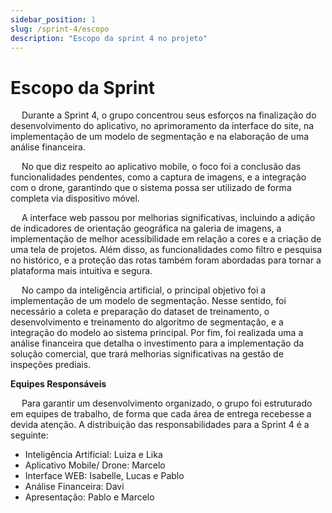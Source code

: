 ```yaml
---
sidebar_position: 1
slug: /sprint-4/escopo
description: "Escopo da sprint 4 no projeto"
---
```


# Escopo da Sprint

&emsp; Durante a Sprint 4, o grupo concentrou seus esforços na finalização do desenvolvimento do aplicativo, no aprimoramento da  interface do site, na implementação de um modelo de segmentação e na elaboração de uma análise financeira. 

&emsp; No que diz respeito ao aplicativo mobile, o foco foi a conclusão das funcionalidades pendentes, como a captura de imagens, e a integração com o drone, garantindo que o sistema possa ser utilizado de forma completa via dispositivo móvel.

&emsp; A interface web passou por melhorias significativas, incluindo a adição de indicadores de orientação geográfica na galeria de imagens, a implementação de melhor acessibilidade em relação a cores e a criação de uma tela de projetos. Além disso, as funcionalidades como filtro e pesquisa no histórico, e a proteção das rotas também foram abordadas para tornar a plataforma mais intuitiva e segura. 

&emsp; No campo da inteligência artificial, o principal objetivo foi a implementação de um modelo de segmentação. Nesse sentido, foi necessário a coleta e preparação do dataset de treinamento, o desenvolvimento e treinamento do algoritmo de segmentação, e a integração do modelo ao sistema principal. Por fim, foi realizada uma a análise financeira que detalha o investimento para a implementação da solução comercial, que trará melhorias significativas na gestão de inspeções prediais. 

**Equipes Responsáveis** 

&emsp; Para garantir um desenvolvimento organizado, o grupo foi estruturado em equipes de trabalho, de forma que cada área de entrega recebesse a devida atenção. A distribuição das responsabilidades para a Sprint 4 é a seguinte: 

* Inteligência Artificial: Luiza e Lika  
* Aplicativo Mobile/ Drone: Marcelo  
* Interface WEB: Isabelle, Lucas e Pablo
* Análise Financeira: Davi   
* Apresentação: Pablo e Marcelo 